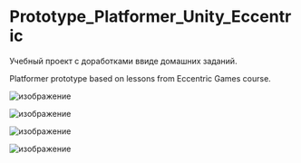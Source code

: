 # Prototype_Platformer_Unity_Eccentric
 Учебный проект с доработками ввиде домашних заданий. 
 
  Platformer prototype based on lessons from Eccentric Games course.

![изображение](https://user-images.githubusercontent.com/79563332/149997827-ec70c76b-bb1e-44a3-b830-844656313ed2.png)

![изображение](https://user-images.githubusercontent.com/79563332/149997904-eb13e0b1-0975-4ae2-b307-d4560366edaf.png)

![изображение](https://user-images.githubusercontent.com/79563332/149998032-604ecf9b-41f7-4c95-99ae-8b71775542e3.png)

![изображение](https://user-images.githubusercontent.com/79563332/149998090-98158e00-aa6f-4e12-adb7-c8ad69d406e6.png)
